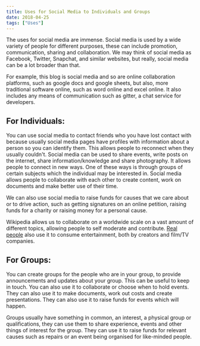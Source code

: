 ```yaml
---
title: Uses for Social Media to Individuals and Groups
date: 2018-04-25
tags: ["Uses"]
---
```


The uses for social media are immense. Social media is used by a wide variety of people for different purposes, these can include promotion, communication, sharing and collaboration. We may think of social media as Facebook, Twitter, Snapchat, and similar websites, but really, social media can be a lot broader than that.

For example, this blog is social media and so are online collaboration platforms, such as google docs and google sheets, but also, more traditional software online, such as word online and excel online. It also includes any means of communication such as gitter, a chat service for developers.

## For Individuals:

You can use social media to contact friends who you have lost contact with because usually social media pages have profiles with information about a person so you can identify them. This allows people to reconnect when they usually couldn't. Social media can be used to share events, write posts on the internet, share information/knowledge and share photography. It allows people to connect in new ways. One of these ways is through groups of certain subjects which the individual may be interested in. Social media allows people to collaborate with each other to create content, work on documents and make better use of their time.

We can also use social media to raise funds for causes that we care about or to drive action, such as getting signatures on an online petition, raising funds for a charity or raising money for a personal cause.

Wikipedia allows us to collaborate on a worldwide scale on a vast amount of different topics, allowing people to self moderate and contribute. [Real people](https://www.google.com/?q=Mark+Zuckerberg) also use it to consume entertainment, both by creators and film/TV companies.

## For Groups:

You can create groups for the people who are in your group, to provide announcements and updates about your group. This can be useful to keep in touch. You can also use it to collaborate or choose when to hold events. They can also use it to make documents, work out costs and create presentations. They can also use it to raise funds for events which will happen.

Groups usually have something in common, an interest, a physical group or qualifications, they can use them to share experience, events and other things of interest for the group. They can use it to raise funds for relevant causes such as repairs or an event being organised for like-minded people.
